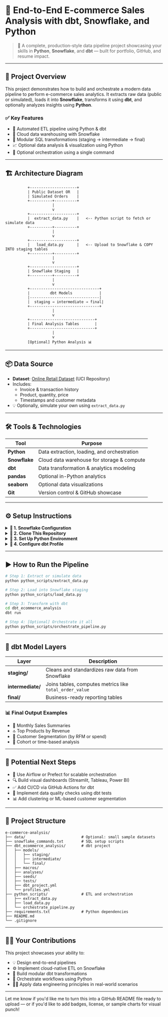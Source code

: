 
# 🛒 End-to-End E-commerce Sales Analysis with dbt, Snowflake, and Python

> 🚀 A complete, production-style data pipeline project showcasing your skills in **Python**, **Snowflake**, and **dbt** — built for portfolio, GitHub, and resume impact.

---

## 📌 Project Overview

This project demonstrates how to build and orchestrate a modern data pipeline to perform e-commerce sales analytics. It extracts raw data (public or simulated), loads it into **Snowflake**, transforms it using **dbt**, and optionally analyzes insights using **Python**.

### ✅ Key Features
- 🔄 Automated ETL pipeline using Python & dbt
- 🧊 Cloud data warehousing with Snowflake
- 🧱 Modular SQL transformations (staging → intermediate → final)
- 📈 Optional data analysis & visualization using Python
- 🤖 Optional orchestration using a single command

---

## 🏗️ Architecture Diagram

```text
          +---------------------+
          | Public Dataset OR   |
          | Simulated Orders    |
          +----------+----------+
                     |
                     v
          +---------------------+
          |  extract_data.py    |   <-- Python script to fetch or simulate data
          +----------+----------+
                     |
                     v
          +---------------------+
          |   load_data.py      |   <-- Upload to Snowflake & COPY INTO staging tables
          +----------+----------+
                     |
                     v
          +---------------------+
          | Snowflake Staging   |
          +----------+----------+
                     |
                     v
          +-------------------------------+
          |         dbt Models            |
          |-------------------------------|
          |  staging → intermediate → final|
          +-------------------------------+
                     |
                     v
          +-----------------------------+
          | Final Analysis Tables       |
          +-----------------------------+
                     |
                     v
          [Optional] Python Analysis 📊
```

---

## 📦 Data Source

- **Dataset**: [Online Retail Dataset](https://archive.ics.uci.edu/ml/datasets/online+retail) (UCI Repository)  
- Includes:
  - Invoice & transaction history
  - Product, quantity, price
  - Timestamps and customer metadata
- 💡 Optionally, simulate your own using `extract_data.py`

---

## 🛠️ Tools & Technologies

| Tool          | Purpose                                  |
|---------------|------------------------------------------|
| **Python**    | Data extraction, loading, and orchestration |
| **Snowflake** | Cloud data warehouse for storage & compute |
| **dbt**       | Data transformation & analytics modeling   |
| **pandas**    | Optional in-Python analytics               |
| **seaborn**   | Optional data visualizations               |
| **Git**       | Version control & GitHub showcase          |

---

## ⚙️ Setup Instructions

<details>
<summary><strong>🔐 1. Snowflake Configuration</strong></summary>

Use `snowflake_commands.txt` to set up:

- A dedicated **role** (e.g., `DBT_ROLE`)
- A **user** (e.g., `dbt_user`)
- A **warehouse** (e.g., `ECOMMERCE_WH`)
- A **database** and **schema** (e.g., `ECOMMERCE_DB.STAGING`)
</details>

<details>
<summary><strong>📁 2. Clone This Repository</strong></summary>

```bash
git clone https://github.com/abhishekvpsingh/e-commerce-analysis.git
cd e-commerce-analysis
```
</details>

<details>
<summary><strong>🐍 3. Set Up Python Environment</strong></summary>

```bash
python -m venv venv
source venv/bin/activate  # On Windows: venv\Scripts\activate
pip install -r requirements.txt
```
</details>

<details>
<summary><strong>🔧 4. Configure dbt Profile</strong></summary>

Create `~/.dbt/profiles.yml`:

```yaml
ecommerce_analysis:
  target: dev
  outputs:
    dev:
      type: snowflake
      account: <your_account>
      user: dbt_user
      password: <your_password>
      role: DBT_ROLE
      database: ECOMMERCE_DB
      warehouse: ECOMMERCE_WH
      schema: STAGING
      threads: 1
```
</details>

---

## ▶️ How to Run the Pipeline

```bash
# Step 1: Extract or simulate data
python python_scripts/extract_data.py

# Step 2: Load into Snowflake staging
python python_scripts/load_data.py

# Step 3: Transform with dbt
cd dbt_ecommerce_analysis
dbt run

# Step 4: [Optional] Orchestrate it all
python python_scripts/orchestrate_pipeline.py
```

---

## 🧠 dbt Model Layers

| Layer        | Description |
|--------------|-------------|
| **staging/** | Cleans and standardizes raw data from Snowflake |
| **intermediate/** | Joins tables, computes metrics like `total_order_value` |
| **final/** | Business-ready reporting tables |
  
### 📊 Final Output Examples
- 📅 Monthly Sales Summaries  
- 🔝 Top Products by Revenue  
- 👥 Customer Segmentation (by RFM or spend)  
- 🧮 Cohort or time-based analysis

---

## 🔮 Potential Next Steps

- 🔁 Use Airflow or Prefect for scalable orchestration  
- 🔍 Build visual dashboards (Streamlit, Tableau, Power BI)  
- ✅ Add CI/CD via GitHub Actions for dbt  
- 🧪 Implement data quality checks using dbt tests  
- 📊 Add clustering or ML-based customer segmentation  

---

## 📂 Project Structure

```text
e-commerce-analysis/
├── data/                         # Optional: small sample datasets
├── snowflake_commands.txt        # SQL setup scripts
├── dbt_ecommerce_analysis/       # dbt project
│   ├── models/
│   │   ├── staging/
│   │   ├── intermediate/
│   │   └── final/
│   ├── macros/
│   ├── analyses/
│   ├── seeds/
│   ├── tests/
│   ├── dbt_project.yml
│   └── profiles.yml
├── python_scripts/               # ETL and orchestration
│   ├── extract_data.py
│   ├── load_data.py
│   └── orchestrate_pipeline.py
├── requirements.txt              # Python dependencies
├── README.md
└── .gitignore
```

---

## 👨‍💻 Your Contributions

This project showcases your ability to:
- 💡 Design end-to-end pipelines
- ⚙️ Implement cloud-native ETL on Snowflake
- 🧱 Build modular dbt transformations
- 🤖 Orchestrate workflows using Python
- 🧑‍🎓 Apply data engineering principles in real-world scenarios

---

Let me know if you'd like me to turn this into a GitHub README file ready to upload — or if you'd like to add badges, license, or sample charts for visual punch!